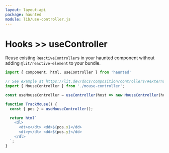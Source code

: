 ```yaml
---
layout: layout-api
package: haunted
module: lib/use-controller.js
---
```


# Hooks >> useController

Reuse existing `ReactiveController`s in your haunted component without adding `@lit/reactive-element` to your bundle.

```js
import { component, html, useController } from 'haunted'

// See example at https://lit.dev/docs/composition/controllers/#external-inputs
import { MouseController } from './mouse-controller';

const useMouseController = useController(host => new MouseController(host));

function TrackMouse() {
  const { pos } = useMouseController();

  return html`
    <dl>
      <dt>x</dt> <dd>${pos.x}</dd>
      <dt>y</dt> <dd>${pos.y}</dd>
    </dl>
  `;
}
```
